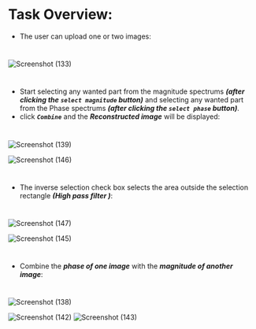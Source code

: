 
# Task Overview:
- The user can upload one or two images:
#



![Screenshot (133)](https://user-images.githubusercontent.com/93436199/211045812-6b2ddd91-8e1e-422e-8090-ad2a967c1fa0.png)
#
 
 - Start selecting any wanted part from the magnitude spectrums ***(after clicking the `select magnitude` button)*** 
 and selecting any wanted part from the Phase spectrums ***(after clicking the `select phase` button)***.
 - click ***`Combine`*** and the ***Reconstructed image*** will be displayed:
 #

![Screenshot (139)](https://user-images.githubusercontent.com/93436199/211046113-b6b3bb39-5b76-4cfd-94a9-33e8ac81dc8f.png)

![Screenshot (146)](https://user-images.githubusercontent.com/93436199/211054404-bf99fb45-69bc-4e01-865c-5ab8b222de9f.png)
#
 - The inverse selection check box selects the area outside the selection rectangle ***(High pass filter )***:
 #
 

![Screenshot (147)](https://user-images.githubusercontent.com/93436199/211054392-4699182c-27c8-4267-89ef-e17d96c41a65.png)

![Screenshot (145)](https://user-images.githubusercontent.com/93436199/211046391-b28dcb66-a18e-43c6-8d56-6bb9e1877461.png)
#
 - Combine the ***phase of one image*** with the ***magnitude of another image***:
 #
![Screenshot (138)](https://user-images.githubusercontent.com/93436199/211046097-54b2ad41-2ecb-4549-bdcb-4b719660a489.png)

![Screenshot (142)](https://user-images.githubusercontent.com/93436199/211046330-e84bb6a6-0339-49aa-96de-0e3b9cdf21b2.png)
![Screenshot (143)](https://user-images.githubusercontent.com/93436199/211046360-12fb8bda-702d-4fb3-9908-4e7056aee505.png)



